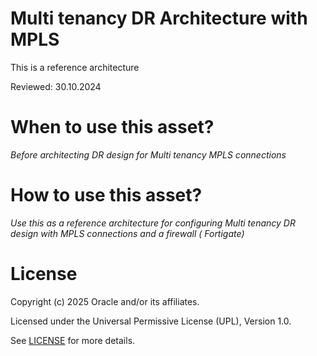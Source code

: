 # Multi tenancy DR Architecture with MPLS 
 
This is a reference architecture

Reviewed: 30.10.2024
 
# When to use this asset?
 
*Before architecting DR design for Multi tenancy MPLS connections*
 
# How to use this asset?
 
*Use this as a reference architecture for configuring Multi tenancy DR design with MPLS connections and a firewall ( Fortigate)*
 
# License

Copyright (c) 2025 Oracle and/or its affiliates.

Licensed under the Universal Permissive License (UPL), Version 1.0.

See [LICENSE](https://github.com/oracle-devrel/technology-engineering/blob/main/LICENSE) for more details.
